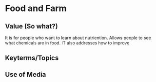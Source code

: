 # Food and Farm 

## Value (So what?)
It is for people who want to learn about nutriention. Allows people to see what chemicals are in food. IT also addresses how to improve 

## Keyterms/Topics

## Use of Media
